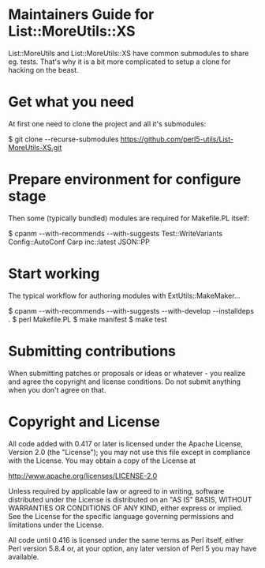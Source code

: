 # Maintainers Guide for List::MoreUtils::XS

List::MoreUtils and List::MoreUtils::XS have common submodules to share
eg. tests. That's why it is a bit more complicated to setup a clone for
hacking on the beast.

# Get what you need

At first one need to clone the project and all it's submodules:

  $ git clone --recurse-submodules https://github.com/perl5-utils/List-MoreUtils-XS.git

# Prepare environment for configure stage

Then some (typically bundled) modules are required for Makefile.PL itself:

  $ cpanm --with-recommends --with-suggests Test::WriteVariants Config::AutoConf Carp inc::latest JSON::PP

# Start working

The typical workflow for authoring modules with ExtUtils::MakeMaker...

  $ cpanm --with-recommends --with-suggests --with-develop --installdeps .
  $ perl Makefile.PL
  $ make manifest
  $ make test

# Submitting contributions

When submitting patches or proposals or ideas or whatever - you realize and
agree the copyright and license conditions. Do not submit anything when you
don't agree on that.

# Copyright and License

All code added with 0.417 or later is licensed under the Apache License,
Version 2.0 (the "License"); you may not use this file except in compliance
with the License. You may obtain a copy of the License at

 http://www.apache.org/licenses/LICENSE-2.0

Unless required by applicable law or agreed to in writing, software
distributed under the License is distributed on an "AS IS" BASIS,
WITHOUT WARRANTIES OR CONDITIONS OF ANY KIND, either express or implied.
See the License for the specific language governing permissions and
limitations under the License.

All code until 0.416 is licensed under the same terms as Perl itself,
either Perl version 5.8.4 or, at your option, any later version of
Perl 5 you may have available.
